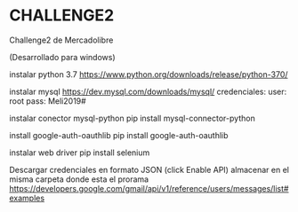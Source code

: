 # CHALLENGE2
Challenge2 de Mercadolibre

(Desarrollado para windows)

instalar python 3.7
  https://www.python.org/downloads/release/python-370/
  
instalar mysql
  https://dev.mysql.com/downloads/mysql/
  credenciales:
    user: root
    pass: Meli2019#
    
instalar conector mysql-python
  pip install mysql-connector-python
  
install google-auth-oauthlib
  pip install google-auth-oauthlib
  
instalar web driver
  pip install selenium
  
Descargar credenciales en formato JSON (click Enable API) almacenar en el misma carpeta donde esta el prorama
  https://developers.google.com/gmail/api/v1/reference/users/messages/list#examples
 

